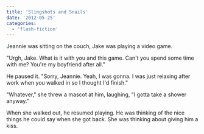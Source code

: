 ```yaml
---
title: 'Slingshots and Snails'
date: '2012-05-25'
categories:
  - 'flash-fiction'
---
```


Jeannie was sitting on the couch, Jake was playing a video game.

"Urgh, Jake. What is it with you and this game. Can't you spend some time with
me? You're my boyfriend after all."

He paused it. "Sorry, Jeannie. Yeah, I was gonna. I was just relaxing after work
when you walked in so I thought I'd finish."

"Whatever," she threw a mascot at him, laughing, "I gotta take a shower anyway."

When she walked out, he resumed playing. He was thinking of the nice things he
could say when she got back. She was thinking about giving him a kiss.
